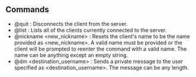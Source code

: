 ## Commands
* @quit : Disconnects the client from the server.
* @list : Lists all of the clients currently connected to the server.
* @nickname <new_nickname> : Resets the client's name to be the name provided as <new_nickname>. A valid name must be provided or the client will be prompted to reenter the command with a valid name. The name can be anything except an empty string.
* @dm <destination_username> <message> : Sends a private message to the user specified as <destination_username>. The message can be any length.
